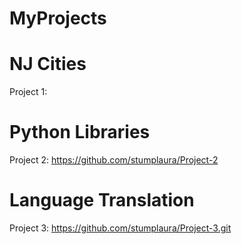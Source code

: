 # MyProjects

# NJ Cities
Project 1: 


# Python Libraries
Project 2: 
https://github.com/stumplaura/Project-2

# Language Translation
Project 3:
https://github.com/stumplaura/Project-3.git

